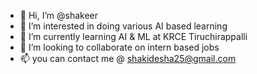 - 👋 Hi, I’m @shakeer
- 👀 I’m interested in doing various AI based learning
- 🌱 I’m currently learning AI & ML at KRCE Tiruchirappalli
- 💞️ I’m looking to collaborate on intern based  jobs
- 📫 you can contact me @ shakidesha25@gmail.com

<!---
shakeer2508/shakeer2508 is a ✨ special ✨ repository because its `README.md` (this file) appears on your GitHub profile.
You can click the Preview link to take a look at your changes.
--->
